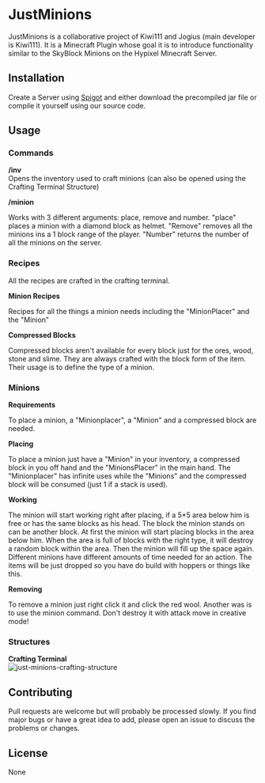 # JustMinions

JustMinions is a collaborative project of Kiwi111 and Jogius (main developer is  Kiwi111). It is a Minecraft Plugin
whose goal it is to introduce functionality similar to the SkyBlock Minions on the Hypixel Minecraft Server.

## Installation

Create a Server using [Spigot](https://getbukkit.org/get/Fpt2yFn7HRTrot5uE1b8NFWtpQlYITgK) and either download the
precompiled jar file or compile it yourself using our source code.

## Usage

### Commands
**/inv**  
Opens the inventory used to craft minions (can also be opened using the Crafting Terminal Structure)

**/minion**

Works with 3 different arguments: place, remove and number. "place" places a minion with a
diamond block as helmet. "Remove" removes all the minions ins a 1 block range 
of the player. "Number" returns the number of all the minions on the server.
### Recipes
All the recipes are crafted in the crafting terminal.  

**Minion Recipes**

Recipes for all the things a minion needs including the "MinionPlacer" and the "Minion" 

**Compressed Blocks**

Compressed blocks aren't available for every block just for the ores, wood, stone and slime. They are always
crafted with the block form of the item. Their usage is to define the type of a minion.

### Minions   
**Requirements**

To place a minion, a "Minionplacer", a "Minion" and a compressed block are needed.

**Placing**

To place a minion just have a "Minion" in your inventory, a compressed block in you off hand
and the "MinionsPlacer" in the main hand. The "Minionplacer" has infinite uses while the "Minions" and
the compressed block will be consumed (just 1 if a stack is used).

**Working**

The minion will start working right after placing, if a 5*5 area below him is free or has the same blocks
as his head. The block the minion stands on can be another block. At first the minion will start placing
blocks in the area below him. When the area is full of blocks with the right type, it will destroy a random
block within the area. Then the minion will fill up the space again. Different minions have different amounts
of time needed for an action. The items will be just dropped so you have do build with hoppers or things like
this.

**Removing**

To remove a minion just right click it and click the red wool. Another was is to use the minion command.
Don't destroy it with attack move in creative mode!
### Structures
**Crafting Terminal**  
![just-minions-crafting-structure](https://themakowskis.de/content/just-minions-crafting-structure.png)

## Contributing
Pull requests are welcome but will probably be processed slowly. If you find major bugs or have a great idea to add,
please open an issue to discuss the problems or changes.

## License
None